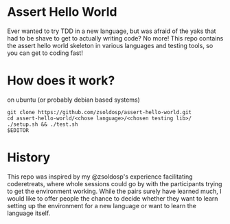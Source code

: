 # Assert Hello World

Ever wanted to try TDD in a new language, but was afraid of the yaks that
had to be shave to get to actually writing code? No more! This repo
contains the assert hello world skeleton in various languages and testing
tools, so you can get to coding fast!

# How does it work?

on ubuntu (or probably debian based systems)

    git clone https://github.com/zsoldosp/assert-hello-world.git
    cd assert-hello-world/<chose language>/<chosen testing lib>/
    ./setup.sh && ./test.sh
    $EDITOR


# History

This repo was inspired by my @zsoldosp's experience facilitating coderetreats,
where whole sessions could go by with the participants trying to get
the environment working. While the pairs surely have learned much, I would
like to offer people the chance to decide whether they want to learn
setting up the environment for a new language or want to learn the
language itself.
